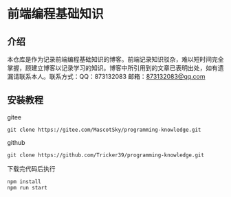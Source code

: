 # 前端编程基础知识

## 介绍

本仓库是作为记录前端编程基础知识的博客。前端记录知识驳杂，难以短时间完全掌握，顾建立博客以记录学习的知识。博客中所引用到的文章已表明出处，如有遗漏请联系本人。联系方式：QQ：873132083
邮箱：873132083@qq.com

## 安装教程

gitee

```shell
git clone https://gitee.com/MascotSky/programming-knowledge.git
```

github

```shell
git clone https://github.com/Tricker39/programming-knowledge.git
```

下载完代码后执行

```shell
npm install
npm run start
```
